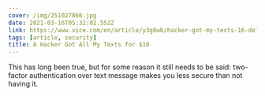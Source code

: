 ```yaml
---
cover: /img/251027866.jpg
date: 2021-03-16T05:32:02.552Z
link: https://www.vice.com/en/article/y3g8wb/hacker-got-my-texts-16-dollars-sakari-netnumber
tags: [article, security]
title: A Hacker Got All My Texts for $16
---
```


This has long been true, but for some reason it still needs to be said: two-factor authentication over text message makes you less secure than not having it.
